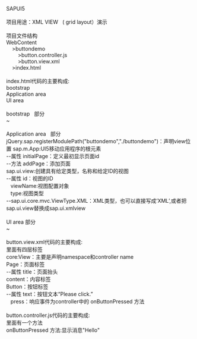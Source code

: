 SAPUI5</br>
</br>
项目用途：XML VIEW &nbsp; ( grid layout）演示</br>
</br>
项目文件结构 </br>
WebContent</br>
&nbsp; &nbsp; >buttondemo</br>
&nbsp; &nbsp; &nbsp; &nbsp; >button.controller.js</br>
&nbsp; &nbsp; &nbsp; &nbsp; >button.view.xml</br>
&nbsp; &nbsp; >index.html </br>
</br>
index.html代码的主要构成:</br>
bootstrap</br>
Application area </br>
UI area</br>
</br>
bootstrap &nbsp; 部分</br>
~</br>
</br>
Application area &nbsp; 部分</br>
jQuery.sap.registerModulePath("buttondemo","./buttondemo")：声明view位置
sap.m.App:UI5移动应用程序的根元素</br>
--属性 initialPage：定义最初显示页面id</br>
--方法 addPage：添加页面</br>
sap.ui.view:创建具有给定类型，名称和给定ID的视图</br>
--属性 id：视图的ID</br>
&nbsp; &nbsp;viewName:视图配置对象</br>
&nbsp; &nbsp;type:视图类型</br>
--sap.ui.core.mvc.ViewType.XML：XML类型，也可以直接写成‘XML’,或者把sap.ui.view替换成sap.ui.xmlview</br>
</br>
UI area&nbsp;部分</br>
~</br>
</br>
button.view.xml代码的主要构成:</br>
里面有四层标签</br>
core:View：主要是声明namespace和controller name</br>
Page：页面标签</br>
--属性 title：页面抬头</br>
content：内容标签</br>
Button：按钮标签</br>
--属性 text：按钮文本“Please click.”</br>
&nbsp; &nbsp;press：响应事件为controller中的 onButtonPressed 方法</br>
</br>
button.controller.js代码的主要构成:</br>
里面有一个方法</br>
onButtonPressed 方法:显示消息"Hello"</br>
